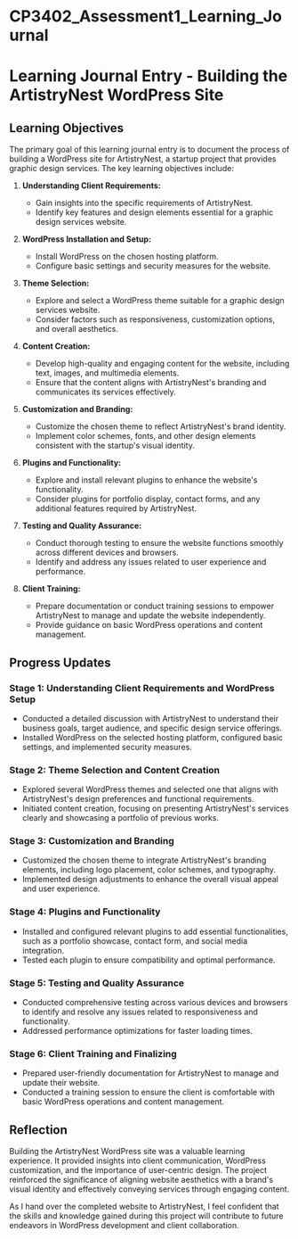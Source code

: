 # CP3402_Assessment1_Learning_Journal
# Learning Journal Entry - Building the ArtistryNest WordPress Site

## Learning Objectives

The primary goal of this learning journal entry is to document the process of building a WordPress site for ArtistryNest, a startup project that provides graphic design services. The key learning objectives include:

1. **Understanding Client Requirements:**
   - Gain insights into the specific requirements of ArtistryNest.
   - Identify key features and design elements essential for a graphic design services website.

2. **WordPress Installation and Setup:**
   - Install WordPress on the chosen hosting platform.
   - Configure basic settings and security measures for the website.

3. **Theme Selection:**
   - Explore and select a WordPress theme suitable for a graphic design services website.
   - Consider factors such as responsiveness, customization options, and overall aesthetics.

4. **Content Creation:**
   - Develop high-quality and engaging content for the website, including text, images, and multimedia elements.
   - Ensure that the content aligns with ArtistryNest's branding and communicates its services effectively.

5. **Customization and Branding:**
   - Customize the chosen theme to reflect ArtistryNest's brand identity.
   - Implement color schemes, fonts, and other design elements consistent with the startup's visual identity.

6. **Plugins and Functionality:**
   - Explore and install relevant plugins to enhance the website's functionality.
   - Consider plugins for portfolio display, contact forms, and any additional features required by ArtistryNest.

7. **Testing and Quality Assurance:**
   - Conduct thorough testing to ensure the website functions smoothly across different devices and browsers.
   - Identify and address any issues related to user experience and performance.

8. **Client Training:**
   - Prepare documentation or conduct training sessions to empower ArtistryNest to manage and update the website independently.
   - Provide guidance on basic WordPress operations and content management.

## Progress Updates

### Stage 1: Understanding Client Requirements and WordPress Setup

- Conducted a detailed discussion with ArtistryNest to understand their business goals, target audience, and specific design service offerings.
- Installed WordPress on the selected hosting platform, configured basic settings, and implemented security measures.

### Stage 2: Theme Selection and Content Creation

- Explored several WordPress themes and selected one that aligns with ArtistryNest's design preferences and functional requirements.
- Initiated content creation, focusing on presenting ArtistryNest's services clearly and showcasing a portfolio of previous works.

### Stage 3: Customization and Branding

- Customized the chosen theme to integrate ArtistryNest's branding elements, including logo placement, color schemes, and typography.
- Implemented design adjustments to enhance the overall visual appeal and user experience.

### Stage 4: Plugins and Functionality

- Installed and configured relevant plugins to add essential functionalities, such as a portfolio showcase, contact form, and social media integration.
- Tested each plugin to ensure compatibility and optimal performance.

### Stage 5: Testing and Quality Assurance

- Conducted comprehensive testing across various devices and browsers to identify and resolve any issues related to responsiveness and functionality.
- Addressed performance optimizations for faster loading times.

### Stage 6: Client Training and Finalizing

- Prepared user-friendly documentation for ArtistryNest to manage and update their website.
- Conducted a training session to ensure the client is comfortable with basic WordPress operations and content management.

## Reflection

Building the ArtistryNest WordPress site was a valuable learning experience. It provided insights into client communication, WordPress customization, and the importance of user-centric design. The project reinforced the significance of aligning website aesthetics with a brand's visual identity and effectively conveying services through engaging content.

As I hand over the completed website to ArtistryNest, I feel confident that the skills and knowledge gained during this project will contribute to future endeavors in WordPress development and client collaboration.
